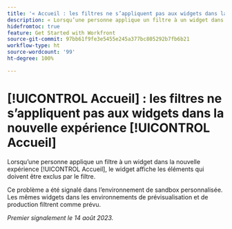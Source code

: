 ```yaml
---
title: '« Accueil : les filtres ne s’appliquent pas aux widgets dans la nouvelle expérience Accueil »'
description: « Lorsqu’une personne applique un filtre à un widget dans la nouvelle expérience Accueil, le widget affiche les éléments qui doivent être exclus par le filtre. »
hidefromtoc: true
feature: Get Started with Workfront
source-git-commit: 97bb61f9fe3e5455e245a377bc805292b7fb6b21
workflow-type: ht
source-wordcount: '99'
ht-degree: 100%

---
```



# [!UICONTROL Accueil] : les filtres ne s’appliquent pas aux widgets dans la nouvelle expérience [!UICONTROL Accueil]

Lorsqu’une personne applique un filtre à un widget dans la nouvelle expérience [!UICONTROL Accueil], le widget affiche les éléments qui doivent être exclus par le filtre.

Ce problème a été signalé dans l’environnement de sandbox personnalisée. Les mêmes widgets dans les environnements de prévisualisation et de production filtrent comme prévu.

_Premier signalement le 14 août 2023._

